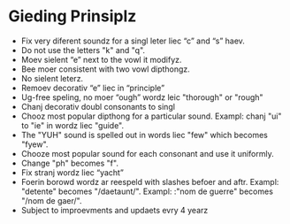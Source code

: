 # Gieding Prinsiplz

* Fix very diferent soundz for a singl leter liec “c” and “s” haev.
* Do not use the letters "k" and "q".
* Moev sielent “e” next to the vowl it modifyz.
* Bee moer consistent with two vowl dipthongz.
* No sielent leterz.
* Remoev decorativ “e” liec in “principle” 
* Ug-free speling, no moer “ough” wordz leic "thorough" or "rough"
* Chanj decorativ doubl consonants to singl
* Chooz most popular dipthong for a particular sound. Exampl: chanj "ui" to "ie" in wordz liec "guide".
* The "YUH" sound is spelled out in words liec "few" which becomes "fyew".
* Chooze most popular sound for each consonant and use it uniformly.
* Change "ph" becomes "f".
* Fix stranj wordz liec “yacht”
* Foerin borowd wordz ar reespeld with slashes befoer and aftr. Exampl: "detente" becomes "/daetaunt/". Exampl: :"nom de guerre" becomes "/nom de gaer/".
* Subject to improevments and updaets evry 4 yearz
